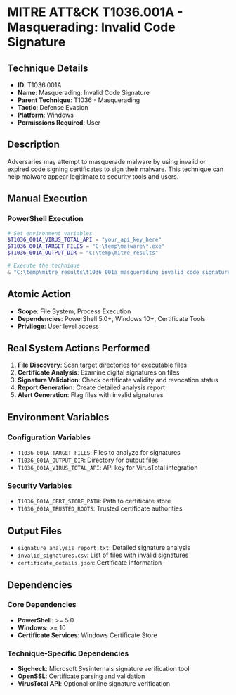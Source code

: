 # MITRE ATT&CK T1036.001A - Masquerading: Invalid Code Signature

## Technique Details
- **ID**: T1036.001A
- **Name**: Masquerading: Invalid Code Signature
- **Parent Technique**: T1036 - Masquerading
- **Tactic**: Defense Evasion
- **Platform**: Windows
- **Permissions Required**: User

## Description
Adversaries may attempt to masquerade malware by using invalid or expired code signing certificates to sign their malware. This technique can help malware appear legitimate to security tools and users.

## Manual Execution

### PowerShell Execution
```powershell
# Set environment variables
$T1036_001A_VIRUS_TOTAL_API = "your_api_key_here"
$T1036_001A_TARGET_FILES = "C:\temp\malware\*.exe"
$T1036_001A_OUTPUT_DIR = "C:\temp\mitre_results"

# Execute the technique
& "C:\temp\mitre_results\t1036_001a_masquerading_invalid_code_signature_windows.ps1"
```

## Atomic Action
- **Scope**: File System, Process Execution
- **Dependencies**: PowerShell 5.0+, Windows 10+, Certificate Tools
- **Privilege**: User level access

## Real System Actions Performed
1. **File Discovery**: Scan target directories for executable files
2. **Certificate Analysis**: Examine digital signatures on files
3. **Signature Validation**: Check certificate validity and revocation status
4. **Report Generation**: Create detailed analysis report
5. **Alert Generation**: Flag files with invalid signatures

## Environment Variables
### Configuration Variables
- `T1036_001A_TARGET_FILES`: Files to analyze for signatures
- `T1036_001A_OUTPUT_DIR`: Directory for output files
- `T1036_001A_VIRUS_TOTAL_API`: API key for VirusTotal integration

### Security Variables
- `T1036_001A_CERT_STORE_PATH`: Path to certificate store
- `T1036_001A_TRUSTED_ROOTS`: Trusted certificate authorities

## Output Files
- `signature_analysis_report.txt`: Detailed signature analysis
- `invalid_signatures.csv`: List of files with invalid signatures
- `certificate_details.json`: Certificate information

## Dependencies
### Core Dependencies
- **PowerShell**: >= 5.0
- **Windows**: >= 10
- **Certificate Services**: Windows Certificate Store

### Technique-Specific Dependencies
- **Sigcheck**: Microsoft Sysinternals signature verification tool
- **OpenSSL**: Certificate parsing and validation
- **VirusTotal API**: Optional online signature verification
